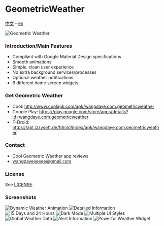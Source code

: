 # GeometricWeather

[中文](/README.md) - [en](/README-en.md)

![Geometric Weather](/work/small/preview_header_sm.png?raw=true)

### Introduction/Main Features

* Compliant with Google Material Design specifications
* Smooth animations
* Simple, clean user experience
* No extra background services/processes
* Optional weather notifications
* 6 different home screen widgets

### Get Geometric Weather

* Cool: http://www.coolapk.com/apk/wangdaye.com.geometricweather
* Google Play: https://play.google.com/store/apps/details?id=wangdaye.com.geometricweather
* F-Droid: https://apt.izzysoft.de/fdroid/index/apk/wangdaye.com.geometricweather


### Contact

* Cool Geometric Weather app reviews
* wangdayeeeeee@gmail.com

### License

See [LICENSE](/LICENSE).


### Screenshots

![Dynamic Weather Animation](/work/small/en/preview_1_sm.png?raw=true)
![Detailed Information](/work/small/en/preview_2_sm.png?raw=true)
![15 Days and 24 Hours](/work/small/en/preview_3_sm.png?raw=true)
![Dark Mode](/work/small/en/preview_4_sm.png?raw=true)
![Multiple UI Styles](/work/small/en/preview_5_sm.png?raw=true)
![Global Weather Data](/work/small/en/preview_6_sm.png?raw=true)
![Alert Information](/work/small/en/preview_7_sm.png?raw=true)
![Powerful Weather Widget](/work/small/en/preview_8_sm.png?raw=true)